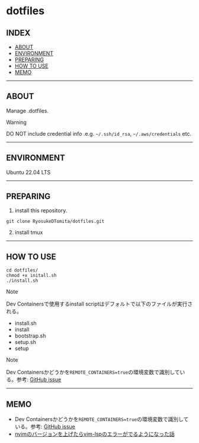 # dotfiles

## INDEX

- [ABOUT](#about)
- [ENVIRONMENT](#environment)
- [PREPARING](#preparing)
- [HOW TO USE](#how-to-use)
- [MEMO](#memo)

---

## ABOUT

Manage .dotfiles.

> [!WARNING]
> DO NOT include credential info .e.g. `~/.ssh/id_rsa`, `~/.aws/credentials` etc.

---

## ENVIRONMENT

Ubuntu 22.04 LTS

---

## PREPARING

1. install this repository.

```shell
git clone RyosukeDTomita/dotfiles.git
```

2. install tmux

---

## HOW TO USE

```shell
cd dotfiles/
chmod +x initall.sh
./install.sh
```

> [!NOTE]
> Dev Containersで使用するinstall scriptはデフォルトで以下のファイルが実行される。
> - install.sh
> - install
> - bootstrap.sh
> - setup.sh
> - setup

> [!NOTE]
> Dev Containersかどうかを`REMOTE_CONTAINERS=true`の環境変数で識別している。参考: [GitHub issue](https://github.com/microsoft/vscode-remote-release/issues/3517)

---

## MEMO

- Dev Containersかどうかを`REMOTE_CONTAINERS=true`の環境変数で識別している。参考: [GitHub issue](https://github.com/microsoft/vscode-remote-release/issues/3517)
- [nvimのバージョンを上げたらvim-lspのエラーがでるようになった話](https://x.com/sigma5736394841/status/1826319333402042729)
